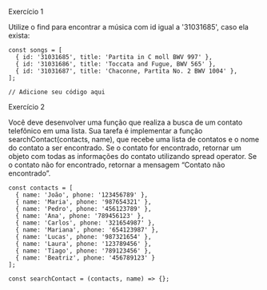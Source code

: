 Exercício 1

Utilize o find para encontrar a música com id igual a '31031685', caso ela exista:

``````
const songs = [
  { id: '31031685', title: 'Partita in C moll BWV 997' },
  { id: '31031686', title: 'Toccata and Fugue, BWV 565' },
  { id: '31031687', title: 'Chaconne, Partita No. 2 BWV 1004' },
];

// Adicione seu código aqui

``````

Exercício 2

Você deve desenvolver uma função que realiza a busca de um contato telefônico em uma lista. Sua tarefa é implementar a função searchContact(contacts, name), que recebe uma lista de contatos e o nome do contato a ser encontrado. Se o contato for encontrado, retornar um objeto com todas as informações do contato utilizando spread operator. Se o contato não for encontrado, retornar a mensagem “Contato não encontrado”.

``````
const contacts = [
  { name: 'João', phone: '123456789' },
  { name: 'Maria', phone: '987654321' },
  { name: 'Pedro', phone: '456123789' },
  { name: 'Ana', phone: '789456123' },
  { name: 'Carlos', phone: '321654987' },
  { name: 'Mariana', phone: '654123987' },
  { name: 'Lucas', phone: '987321654' },
  { name: 'Laura', phone: '123789456' },
  { name: 'Tiago', phone: '789123456' },
  { name: 'Beatriz', phone: '456789123' }
];

const searchContact = (contacts, name) => {};

``````